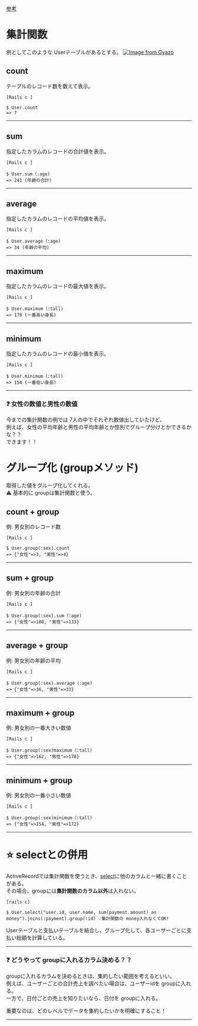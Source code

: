 [参考](https://pikawaka.com/rails/group)  
  
# 集計関数
例としてこのような Userテーブルがあるとする。
[![Image from Gyazo](https://i.gyazo.com/ca5f27709b2f53de0aab645f54d2d1a4.png)](https://gyazo.com/ca5f27709b2f53de0aab645f54d2d1a4)

## count
テーブルのレコード数を数えて表示。
~~~
[Rails c ]

$ User.count
=> 7
~~~
***

## sum
指定したカラムのレコードの合計値を表示。
~~~
[Rails c ]

$ User.sum（:age)
=> 241 (年齢の合計)
~~~
***

## average	
指定したカラムのレコードの平均値を表示。
~~~
[Rails c ]

$ User.average（:age)
=> 34 (年齢の平均)
~~~
***

## maximum
指定したカラムのレコードの最大値を表示。
~~~
[Rails c ]

$ User.maximum（:tall)
=> 178 (一番高い身長)
~~~
***

## minimum
指定したカラムのレコードの最小値を表示。
~~~
[Rails c ]

$ User.minimum（:tall)
=> 154 (一番低い身長)
~~~
***

### ❓ 女性の数値と男性の数値
今までの集計関数の例では 7人の中でそれぞれ数値出していたけど、  
例えば、女性の平均年齢と男性の平均年齢とか性別でグループ分けとかできるかな？？  
できます！！  

# グループ化 (groupメソッド)
取得した値をグループ化してくれる。  
⚠️ 基本的に groupは集計関数と使う。  

## count + group
例: 男女別のレコード数
~~~
[Rails c ]

$ User.group(:sex).count
=> {"女性"=>3, "男性"=>4}
~~~
***

## sum + group
例: 男女別の年齢の合計
~~~
[Rails c ]

$ User.group(:sex).sum（:age)
=> {"女性"=>108, "男性"=>133}
~~~
***

## average + group
例: 男女別の年齢の平均
~~~
[Rails c ]

$ User.group(:sex).average（:age)
=> {"女性"=>36, "男性"=>33}
~~~
***

## maximum + group
例: 男女別の一番大きい数値
~~~
[Rails c ]

$ User.group(:sex)maximum（:tall)
=> {"女性"=>162, "男性"=>178}
~~~
***

## minimum + group
例: 男女別の一番小さい数値
~~~
[Rails c ]

$ User.group(:sex)minimum（:tall)
=> {"女性"=>154, "男性"=>172}
~~~
***

# ⭐️ selectとの併用
ActiveRecordでは集計関数を使うとき、[select](https://github.com/Tarara33/TIL/blob/main/Rails/Console/ActiveRecord/%E3%83%87%E3%83%BC%E3%82%BF%E3%83%BC%E3%81%AE%E6%A4%9C%E7%B4%A2/%E5%9F%BA%E6%9C%AC.md)に他のカラムと一緒に書くことがある。    
その場合、groupには**集計関数のカラム以外**は入れない。
~~~
[rails c]

$ User.select("user.id, user.name, sum(payment.amount) as money").joins(:payment).group(:id) 💡集計関数の money入れなくてOK!
~~~
Userテーブルと支払いテーブルを結合し、グループ化して、各ユーザーごとに支払い総額を計算している。
***

### ❓ どうやって groupに入れるカラム決める？？
groupに入れるカラムを決めるときは、集約したい範囲を考えるといい。    
例えば、ユーザーごとの合計売上を調べたい場合は、ユーザーidを groupに入れる。    
一方で、日付ごとの売上を知りたいなら、日付を groupに入れる。    
    
重要なのは、どのレベルでデータを集約したいかを明確にすること！
***

